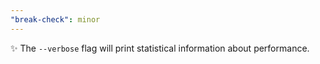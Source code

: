 ```yaml
---
"break-check": minor
---
```


✨ The `--verbose` flag will print statistical information about performance.
